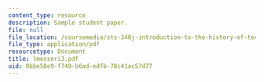 ```yaml
---
content_type: resource
description: Sample student paper.
file: null
file_location: /coursemedia/sts-340j-introduction-to-the-history-of-technology-fall-2006/0bbe58e9f749b6adedfb78c41ac57d77_lmesseri3.pdf
file_type: application/pdf
resourcetype: Document
title: lmesseri3.pdf
uid: 0bbe58e9-f749-b6ad-edfb-78c41ac57d77
---
```

